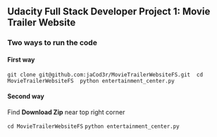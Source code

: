 ## Udacity Full Stack Developer Project 1: Movie Trailer Website


### Two ways to run the code

#### First way
` git clone git@github.com:jaCod3r/MovieTrailerWebsiteFS.git 
 cd MovieTrailerWebsiteFS 
 python entertainment_center.py `


#### Second way
Find **Download Zip** near top right corner

` cd MovieTrailerWebsiteFS `
` python entertainment_center.py `

